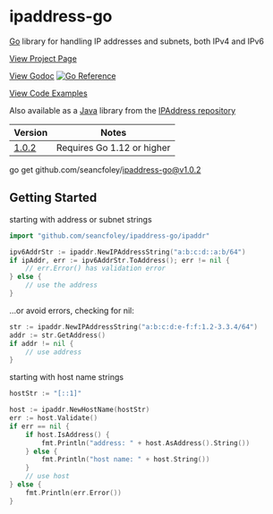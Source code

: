 # ipaddress-go

[Go](https://golang.org/) library for handling IP addresses and subnets, both IPv4 and IPv6

[View Project Page](https://seancfoley.github.io/IPAddress/)

[View Godoc](https://pkg.go.dev/github.com/seancfoley/ipaddress-go/ipaddr) [![Go Reference](https://pkg.go.dev/badge/github.com/seancfoley/ipaddress-go/ipaddr.svg)](https://pkg.go.dev/github.com/seancfoley/ipaddress-go/ipaddr)

[View Code Examples](https://github.com/seancfoley/ipaddress-go/wiki/Code-Examples)

Also available as a [Java](https://www.oracle.com/java/) library from the [IPAddress repository](https://github.com/seancfoley/IPAddress)

Version | Notes         |
------- | ------------- |
[1.0.2](https://github.com/seancfoley/ipaddress-go/releases/tag/v1.0.2) | Requires Go 1.12 or higher |

go get github.com/seancfoley/ipaddress-go@v1.0.2

## Getting Started

starting with address or subnet strings
```go
import "github.com/seancfoley/ipaddress-go/ipaddr"

ipv6AddrStr := ipaddr.NewIPAddressString("a:b:c:d::a:b/64")
if ipAddr, err := ipv6AddrStr.ToAddress(); err != nil {
	// err.Error() has validation error
} else {
	// use the address
}
```
...or avoid errors, checking for nil:
```go
str := ipaddr.NewIPAddressString("a:b:c:d:e-f:f:1.2-3.3.4/64")
addr := str.GetAddress()
if addr != nil {
	// use address
}
```
starting with host name strings
```go
hostStr := "[::1]"

host := ipaddr.NewHostName(hostStr)
err := host.Validate()
if err == nil {
	if host.IsAddress() {
		fmt.Println("address: " + host.AsAddress().String())
	} else {
		fmt.Println("host name: " + host.String())
	}
	// use host
} else {
	fmt.Println(err.Error())
}
```



